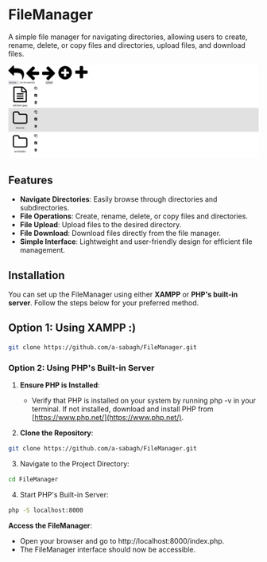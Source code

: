 # FileManager

A simple file manager for navigating directories, allowing users to create, rename, delete, or copy files and directories, upload files, and download files.

![Screenshot](./screenshot.png)

## Features

- **Navigate Directories**: Easily browse through directories and subdirectories.
- **File Operations**: Create, rename, delete, or copy files and directories.
- **File Upload**: Upload files to the desired directory.
- **File Download**: Download files directly from the file manager.
- **Simple Interface**: Lightweight and user-friendly design for efficient file management.

## Installation

You can set up the FileManager using either **XAMPP** or **PHP's built-in server**. Follow the steps below for your preferred method.

## Option 1: Using XAMPP :)

```bash
git clone https://github.com/a-sabagh/FileManager.git
```

### Option 2: Using PHP's Built-in Server

1. **Ensure PHP is Installed**:
   
   - Verify that PHP is installed on your system by running php -v in your terminal. If not installed, download and install PHP from [https://www.php.net/](https://www.php.net/).

2. **Clone the Repository**:

```bash
git clone https://github.com/a-sabagh/FileManager.git
```

3. Navigate to the Project Directory:

```bash
cd FileManager
```

4. Start PHP's Built-in Server:

```bash
php -S localhost:8000
```

**Access the FileManager**:

- Open your browser and go to http://localhost:8000/index.php.
- The FileManager interface should now be accessible.
